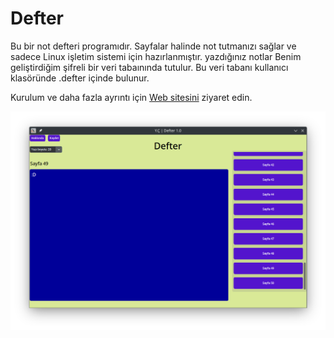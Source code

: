 # Defter

Bu bir not defteri programıdır. Sayfalar halinde not tutmanızı sağlar ve sadece Linux işletim sistemi için hazırlanmıştır. yazdığınız notlar Benim geliştirdiğim şifreli bir veri tabaınında tutulur. Bu veri tabanı kullanıcı klasöründe .defter içinde bulunur.
<br>
<p>Kurulum ve daha fazla ayrıntı için <a href="https://defter.netlify.app/">Web sitesini</a> ziyaret edin.<p>

![kapak](img.png)

